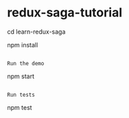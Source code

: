 # redux-saga-tutorial


cd learn-redux-saga

npm install
```

Run the demo

```
npm start
```

Run tests

```
npm test
```

